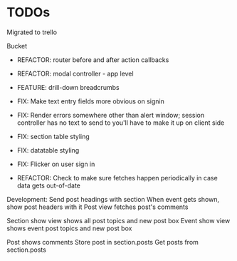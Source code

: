 # TODOs
Migrated to trello

Bucket  
* REFACTOR: router before and after action callbacks
* REFACTOR: modal controller - app level

* FEATURE: drill-down breadcrumbs

* FIX: Make text entry fields more obvious on signin
* FIX: Render errors somewhere other than alert window; session controller has no text to send to you'll have to make it up on client side
* FIX: section table styling
* FIX: datatable styling
* FIX: Flicker on user sign in

* REFACTOR: Check to make sure fetches happen periodically in case data gets out-of-date

Development:
Send post headings with section
When event gets shown, show post headers with it
Post view fetches post's comments

Section show view shows all post topics and new post box
Event show view shows event post topics and new post box

Post shows comments
Store post in section.posts
Get posts from section.posts
